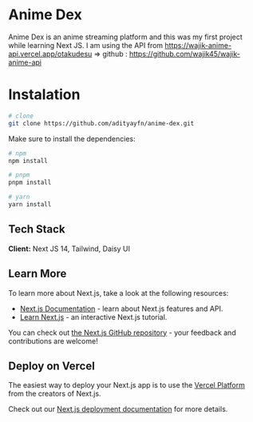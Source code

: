 # Anime Dex

Anime Dex is an anime streaming platform and this was my first project while learning Next JS. I am using the API from 
https://wajik-anime-api.vercel.app/otakudesu => github : https://github.com/wajik45/wajik-anime-api


# Instalation

```bash
# clone
git clone https://github.com/adityayfn/anime-dex.git
```

Make sure to install the dependencies:

```bash
# npm
npm install

# pnpm
pnpm install

# yarn
yarn install
```

## Tech Stack

**Client:** Next JS 14, Tailwind, Daisy UI

## Learn More

To learn more about Next.js, take a look at the following resources:

- [Next.js Documentation](https://nextjs.org/docs) - learn about Next.js features and API.
- [Learn Next.js](https://nextjs.org/learn) - an interactive Next.js tutorial.

You can check out [the Next.js GitHub repository](https://github.com/vercel/next.js/) - your feedback and contributions are welcome!

## Deploy on Vercel

The easiest way to deploy your Next.js app is to use the [Vercel Platform](https://vercel.com/new?utm_medium=default-template&filter=next.js&utm_source=create-next-app&utm_campaign=create-next-app-readme) from the creators of Next.js.

Check out our [Next.js deployment documentation](https://nextjs.org/docs/deployment) for more details.
